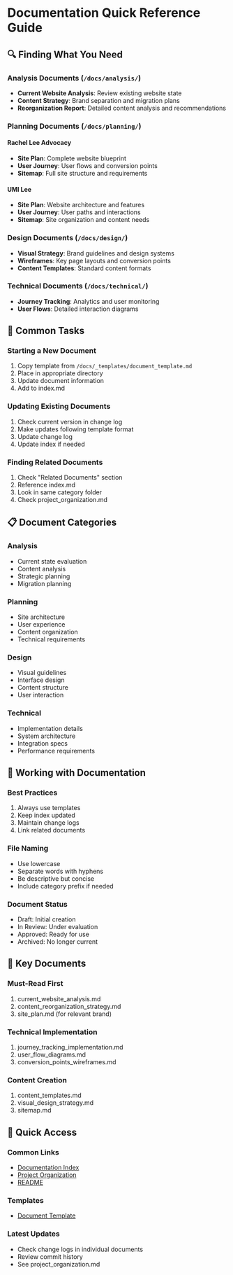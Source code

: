 # Documentation Quick Reference Guide

## 🔍 Finding What You Need

### Analysis Documents (`/docs/analysis/`)
- **Current Website Analysis**: Review existing website state
- **Content Strategy**: Brand separation and migration plans
- **Reorganization Report**: Detailed content analysis and recommendations

### Planning Documents (`/docs/planning/`)
#### Rachel Lee Advocacy
- **Site Plan**: Complete website blueprint
- **User Journey**: User flows and conversion points
- **Sitemap**: Full site structure and requirements

#### UMI Lee
- **Site Plan**: Website architecture and features
- **User Journey**: User paths and interactions
- **Sitemap**: Site organization and content needs

### Design Documents (`/docs/design/`)
- **Visual Strategy**: Brand guidelines and design systems
- **Wireframes**: Key page layouts and conversion points
- **Content Templates**: Standard content formats

### Technical Documents (`/docs/technical/`)
- **Journey Tracking**: Analytics and user monitoring
- **User Flows**: Detailed interaction diagrams

## 🚀 Common Tasks

### Starting a New Document
1. Copy template from `/docs/_templates/document_template.md`
2. Place in appropriate directory
3. Update document information
4. Add to index.md

### Updating Existing Documents
1. Check current version in change log
2. Make updates following template format
3. Update change log
4. Update index if needed

### Finding Related Documents
1. Check "Related Documents" section
2. Reference index.md
3. Look in same category folder
4. Check project_organization.md

## 📋 Document Categories

### Analysis
- Current state evaluation
- Content analysis
- Strategic planning
- Migration planning

### Planning
- Site architecture
- User experience
- Content organization
- Technical requirements

### Design
- Visual guidelines
- Interface design
- Content structure
- User interaction

### Technical
- Implementation details
- System architecture
- Integration specs
- Performance requirements

## 🔄 Working with Documentation

### Best Practices
1. Always use templates
2. Keep index updated
3. Maintain change logs
4. Link related documents

### File Naming
- Use lowercase
- Separate words with hyphens
- Be descriptive but concise
- Include category prefix if needed

### Document Status
- Draft: Initial creation
- In Review: Under evaluation
- Approved: Ready for use
- Archived: No longer current

## 🎯 Key Documents

### Must-Read First
1. current_website_analysis.md
2. content_reorganization_strategy.md
3. site_plan.md (for relevant brand)

### Technical Implementation
1. journey_tracking_implementation.md
2. user_flow_diagrams.md
3. conversion_points_wireframes.md

### Content Creation
1. content_templates.md
2. visual_design_strategy.md
3. sitemap.md

## 📱 Quick Access

### Common Links
- [Documentation Index](index.md)
- [Project Organization](../project_organization.md)
- [README](../README.md)

### Templates
- [Document Template](_templates/document_template.md)

### Latest Updates
- Check change logs in individual documents
- Review commit history
- See project_organization.md 